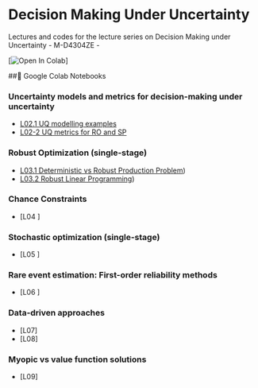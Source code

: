 # Decision Making Under Uncertainty 
Lectures and codes for the lecture series on Decision Making under Uncertainty -  M-D4304ZE - 


[![Open In Colab](https://colab.research.google.com/assets/colab-badge.svg)]


##📌 Google Colab Notebooks


### Uncertainty models and metrics for decision-making under uncertainty

- [L02.1 UQ modelling examples](https://github.com/supsi-dacd-isaac/TeachDecisionMakingUncertainty/blob/main/L2_UQ_structure_non_structurred_models.ipynb)
- [L02-2 UQ metrics for RO and SP](https://github.com/supsi-dacd-isaac/eachDecisionMakingUncertainty/L2_Metrics_for_UQ_and_optmization.ipynb)


### Robust Optimization (single-stage)

- [L03.1 Deterministic vs Robust Production Problem](https://github.com/supsi-dacd-isaac/TeachDecisionMakingUncertainty/blob/main/L3_Robust_Optimization_example_production_proble.ipynb))
- [L03.2 Robust Linear Programming](https://github.com/supsi-dacd-isaac/TeachDecisionMakingUncertainty/blob/main/L3_Robust_Optimization_example_LP.ipynb))


### Chance Constraints 

- [L04 ] 




### Stochastic optimization  (single-stage)
- [L05 ] 


### Rare event estimation: First-order reliability methods
- [L06 ]

   
### Data-driven approaches
- [L07]
- [L08] 


### Myopic vs value function solutions  
- [L09] 

